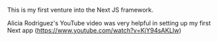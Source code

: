 This is my first venture into the Next JS framework. 

Alicia Rodriguez's YouTube video was very helpful in setting up my first Next app (https://www.youtube.com/watch?v=KjY94sAKLlw)